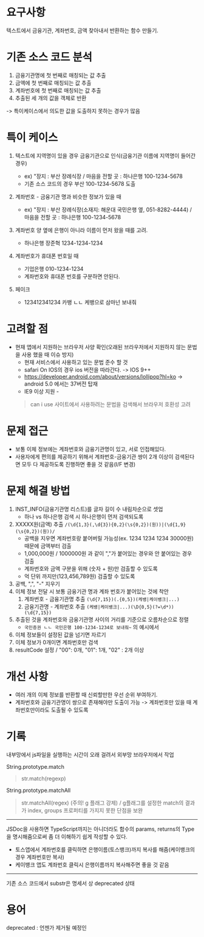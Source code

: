 # 요구사항
텍스트에서 금융기관, 계좌번호, 금액 찾아내서 반환하는 함수 만들기.

# 기존 소스 코드 분석
1. 금융기관명에 첫 번째로 매칭되는 값 추출
2. 금액에 첫 번째로 매칭되는 값 추출
3. 계좌번호에 첫 번째로 매칭되는 값 추출
4. 추출된 세 개의 값을 객체로 반환

-> 특이케이스에서 의도한 값을 도출하지 못하는 경우가 많음

# 특이 케이스
1. 텍스트에 지역명이 있을 경우 금융기관으로 인식(금융기관 이름에 지역명이 들어간 경우) 
    - ex) "장지 : 부산 장례식장 / 마음을 전할 곳 : 하나은행 100-1234-5678
    - 기존 소스 코드의 경우 부산 100-1234-5678 도출

2. 계좌번호 - 금융기관 명과 비슷한 정보가 있을 때
    - ex) "장지 : 부산 장례식장(소재지: 해운대 국민은행 옆, 051-8282-4444) / 마음을 전할 곳 : 하나은행 100-1234-5678

3. 계좌번호 양 옆에 은행이 아니라 이름이 먼저 왔을 때를 고려.
    - 하나은행 장준혁 1234-1234-1234

4. 계좌번호가 휴대폰 번호일 때
    - 기업은행 010-1234-1234
    - 계좌번호와 휴대폰 번호를 구분하면 안된다.

5. 페이크
    - 123412341234 카뱅 ㄴㄴ 케뱅으로 삼마넌 보내줘

# 고려할 점
- 현재 앱에서 지원하는 브라우저 사양 확인(오래된 브라우저에서 지원하지 않는 문법을 사용 했을 때 이슈 방지)
  - 현재 서비스에서 사용하고 있는 문법 준수 할 것
  - safari On IOS의 경우 ios 버전을 따라간다. -> IOS 9++ 
  - https://developer.android.com/about/versions/lollipop?hl=ko   -> android 5.0 에서는 37버전 탑재
  - IE9 이상 지원 -
  > can i use 사이트에서 사용하려는 문법을 검색해서 브라우저 호환성 고려

# 문제 접근
- 보통 이체 정보에는 계좌번호와 금융기관명이 있고, 서로 인접해있다.
- 사용자에게 편의를 제공하기 위해서 계좌번호-금융기관 쌍이 2개 이상이 검색된다면 모두 다 제공하도록 진행하면 좋을 것 같음(I/F 변경)

# 문제 해결 방법

1. INST_INFO(금융기관명 리스트)를 글자 길이 수 내림차순으로 셋업
    - 하나 vs 하나은행 검색 시 하나은행이 먼저 검색되도록
2. XXXXX원(금액) 추출 `/(\d{1,3}(,\d{3}){0,2}(\s{0,2})(원))|(\d{1,9}(\s{0,2})(원))/`
    - 공백을 지우면 계좌번호랑 붙어버릴 가능성(ex. 1234 1234 1234 30000원) 때문에 금액부터 검출
    - 1,000,000원 / 1000000원 과 같이 ","가 붙어있는 경우와 안 붙어있는 경우 검출
    - 계좌번호와 금액 구분을 위해 (숫자 + 원)만 검출할 수 있도록
    - 억 단위 까지만(123,456,789원) 검출할 수 있도록
3. 공백, ",", "-" 지우기
4. 이체 정보 전달 시 보통 금융기관 명과 계좌 번호가 붙어있는 것에 착안
    1. 계좌번호 - 금융기관명 추출 `(\d{7,15})(.{0,5})(케뱅|케이뱅크|...)`
    2. 금융기관명 - 계좌번호 추출 `(케뱅|케이뱅크|...)(\D{0,5}(?=\d*))(\d{7,15})`
5. 추출된 것을 계좌번호와 금융기관명 사이의 거리를 기준으로 오름차순으로 정렬
    - `국민증권 ㄴㄴ 국민은행 100-1234-1234로 보내줘~` 의 예시에서 
6. 이체 정보들이 설정된 값을 넘기면 자르기
7. 이체 정보가 0개이면 계좌번호만 검색
8. resultCode 설정 / "00": 0개, "01": 1개, "02" : 2개 이상


# 개선 사항
- 여러 개의 이체 정보를 반환할 때 신뢰할만한 우선 순위 부여하기.
- 계좌번호와 금융기관명이 쌍으로 존재해야만 도출이 가능 -> 계좌번호만 있을 때 계좌번호만이라도 도출될 수 있도록

# 기록
내부망에서 js파일을 실행하는 시간이 오래 걸려서 외부망 브라우저에서 작업

String.prototype.match
> str.match(regexp)

String.prototype.matchAll
> str.matchAll(regex) (주의! g 플래그 강제) / g플래그를 설정한 match의 결과가 index, groups 프로퍼티를 가지지 못한 단점을 보완

---

JSDoc을 사용하면 TypeScript까지는 아니더라도 함수의 params, returns의 Type을 명시해줌으로써 좀 더 이해하기 쉽게 작성할 수 있다.

- 토스앱에서 계좌번호를 클릭하면 은행이름(토스뱅크)까지 복사를 해줌(케이뱅크의 경우 계좌번호만 복사) 
- 케이뱅크 앱도 계좌번호 클릭시 은행이름까지 복사해주면 좋을 것 같음

---

기존 소스 코드에서 substr은 명세서 상 deprecated 상태


# 용어
deprecated : 언젠가 제거될 예정인
